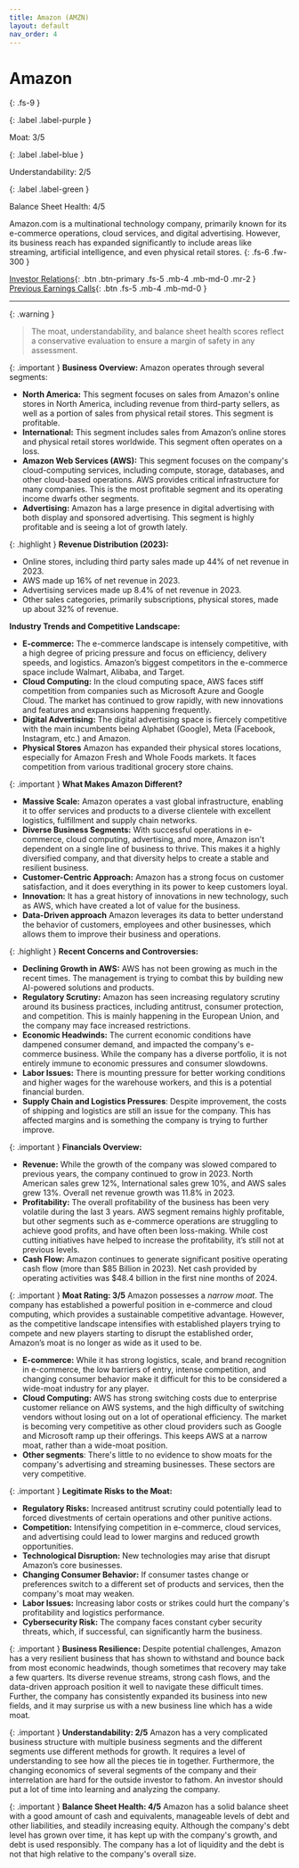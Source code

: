 ```yaml
---
title: Amazon (AMZN)
layout: default
nav_order: 4
---
```


# Amazon
{: .fs-9 }

{: .label .label-purple }

Moat: 3/5

{: .label .label-blue }

Understandability: 2/5

{: .label .label-green }

Balance Sheet Health: 4/5

Amazon.com is a multinational technology company, primarily known for its e-commerce operations, cloud services, and digital advertising. However, its business reach has expanded significantly to include areas like streaming, artificial intelligence, and even physical retail stores.
{: .fs-6 .fw-300 }

[Investor Relations](https://www.google.com/search?q=AMZN+investor+relations){: .btn .btn-primary .fs-5 .mb-4 .mb-md-0 .mr-2 }
[Previous Earnings Calls](https://discountingcashflows.com/company/AMZN/transcripts/){: .btn .fs-5 .mb-4 .mb-md-0 }

---

{: .warning }
>The moat, understandability, and balance sheet health scores reflect a conservative evaluation to ensure a margin of safety in any assessment.



{: .important }
**Business Overview:**
Amazon operates through several segments:
*   **North America:** This segment focuses on sales from Amazon's online stores in North America, including revenue from third-party sellers, as well as a portion of sales from physical retail stores. This segment is profitable.
*   **International:** This segment includes sales from Amazon’s online stores and physical retail stores worldwide. This segment often operates on a loss.
*   **Amazon Web Services (AWS):**  This segment focuses on the company's cloud-computing services, including compute, storage, databases, and other cloud-based operations. AWS provides critical infrastructure for many companies. This is the most profitable segment and its operating income dwarfs other segments. 
*   **Advertising:** Amazon has a large presence in digital advertising with both display and sponsored advertising. This segment is highly profitable and is seeing a lot of growth lately.

{: .highlight }
**Revenue Distribution (2023):**
*   Online stores, including third party sales made up 44% of net revenue in 2023.
*   AWS made up 16% of net revenue in 2023.
*   Advertising services made up 8.4% of net revenue in 2023.
*   Other sales categories, primarily subscriptions, physical stores, made up about 32% of revenue.

**Industry Trends and Competitive Landscape:**
*  **E-commerce:** The e-commerce landscape is intensely competitive, with a high degree of pricing pressure and focus on efficiency, delivery speeds, and logistics. Amazon’s biggest competitors in the e-commerce space include Walmart, Alibaba, and Target.
*  **Cloud Computing:** In the cloud computing space, AWS faces stiff competition from companies such as Microsoft Azure and Google Cloud. The market has continued to grow rapidly, with new innovations and features and expansions happening frequently.
*  **Digital Advertising:** The digital advertising space is fiercely competitive with the main incumbents being Alphabet (Google), Meta (Facebook, Instagram, etc.) and Amazon. 
*  **Physical Stores** Amazon has expanded their physical stores locations, especially for Amazon Fresh and Whole Foods markets. It faces competition from various traditional grocery store chains.

{: .important }
**What Makes Amazon Different?**
*   **Massive Scale:** Amazon operates a vast global infrastructure, enabling it to offer services and products to a diverse clientele with excellent logistics, fulfillment and supply chain networks.
*   **Diverse Business Segments:** With successful operations in e-commerce, cloud computing, advertising, and more, Amazon isn't dependent on a single line of business to thrive. This makes it a highly diversified company, and that diversity helps to create a stable and resilient business.
*   **Customer-Centric Approach:** Amazon has a strong focus on customer satisfaction, and it does everything in its power to keep customers loyal.
*   **Innovation:** It has a great history of innovations in new technology, such as AWS, which have created a lot of value for the business.
*   **Data-Driven approach** Amazon leverages its data to better understand the behavior of customers, employees and other businesses, which allows them to improve their business and operations.

{: .highlight }
**Recent Concerns and Controversies:**
* **Declining Growth in AWS:** AWS has not been growing as much in the recent times. The management is trying to combat this by building new AI-powered solutions and products.
* **Regulatory Scrutiny:** Amazon has seen increasing regulatory scrutiny around its business practices, including antitrust, consumer protection, and competition. This is mainly happening in the European Union, and the company may face increased restrictions. 
* **Economic Headwinds:** The current economic conditions have dampened consumer demand, and impacted the company's e-commerce business. While the company has a diverse portfolio, it is not entirely immune to economic pressures and consumer slowdowns.
*  **Labor Issues:** There is mounting pressure for better working conditions and higher wages for the warehouse workers, and this is a potential financial burden.
* **Supply Chain and Logistics Pressures**: Despite improvement, the costs of shipping and logistics are still an issue for the company. This has affected margins and is something the company is trying to further improve.

{: .important }
**Financials Overview:**
*   **Revenue:** While the growth of the company was slowed compared to previous years, the company continued to grow in 2023. North American sales grew 12%, International sales grew 10%, and AWS sales grew 13%. Overall net revenue growth was 11.8% in 2023.
*  **Profitability:** The overall profitability of the business has been very volatile during the last 3 years. AWS segment remains highly profitable, but other segments such as e-commerce operations are struggling to achieve good profits, and have often been loss-making. While cost cutting initiatives have helped to increase the profitability, it’s still not at previous levels.
*   **Cash Flow:** Amazon continues to generate significant positive operating cash flow (more than $85 Billion in 2023). Net cash provided by operating activities was $48.4 billion in the first nine months of 2024.

{: .important }
**Moat Rating: 3/5**
Amazon possesses a *narrow moat*. The company has established a powerful position in e-commerce and cloud computing, which provides a sustainable competitive advantage. However, as the competitive landscape intensifies with established players trying to compete and new players starting to disrupt the established order, Amazon’s moat is no longer as wide as it used to be.
* **E-commerce:** While it has strong logistics, scale, and brand recognition in e-commerce, the low barriers of entry, intense competition, and changing consumer behavior make it difficult for this to be considered a wide-moat industry for any player.
*   **Cloud Computing:** AWS has strong switching costs due to enterprise customer reliance on AWS systems, and the high difficulty of switching vendors without losing out on a lot of operational efficiency. The market is becoming very competitive as other cloud providers such as Google and Microsoft ramp up their offerings. This keeps AWS at a narrow moat, rather than a wide-moat position. 
*   **Other segments**: There's little to no evidence to show moats for the company's advertising and streaming businesses. These sectors are very competitive. 

{: .important }
**Legitimate Risks to the Moat:**
*   **Regulatory Risks:** Increased antitrust scrutiny could potentially lead to forced divestments of certain operations and other punitive actions.
*   **Competition:** Intensifying competition in e-commerce, cloud services, and advertising could lead to lower margins and reduced growth opportunities. 
*   **Technological Disruption:** New technologies may arise that disrupt Amazon’s core businesses.
*   **Changing Consumer Behavior:** If consumer tastes change or preferences switch to a different set of products and services, then the company's moat may weaken.
*   **Labor Issues:** Increasing labor costs or strikes could hurt the company's profitability and logistics performance.
* **Cybersecurity Risk:** The company faces constant cyber security threats, which, if successful, can significantly harm the business. 

{: .important }
**Business Resilience:**
Despite potential challenges, Amazon has a very resilient business that has shown to withstand and bounce back from most economic headwinds, though sometimes that recovery may take a few quarters. Its diverse revenue streams, strong cash flows, and the data-driven approach position it well to navigate these difficult times. Further, the company has consistently expanded its business into new fields, and it may surprise us with a new business line which has a wide moat. 

{: .important }
**Understandability: 2/5**
Amazon has a very complicated business structure with multiple business segments and the different segments use different methods for growth. It requires a level of understanding to see how all the pieces tie in together. Furthermore, the changing economics of several segments of the company and their interrelation are hard for the outside investor to fathom. An investor should put a lot of time into learning and analyzing the company. 

{: .important }
**Balance Sheet Health: 4/5**
Amazon has a solid balance sheet with a good amount of cash and equivalents, manageable levels of debt and other liabilities, and steadily increasing equity. Although the company's debt level has grown over time, it has kept up with the company's growth, and debt is used responsibly. The company has a lot of liquidity and the debt is not that high relative to the company's overall size.

